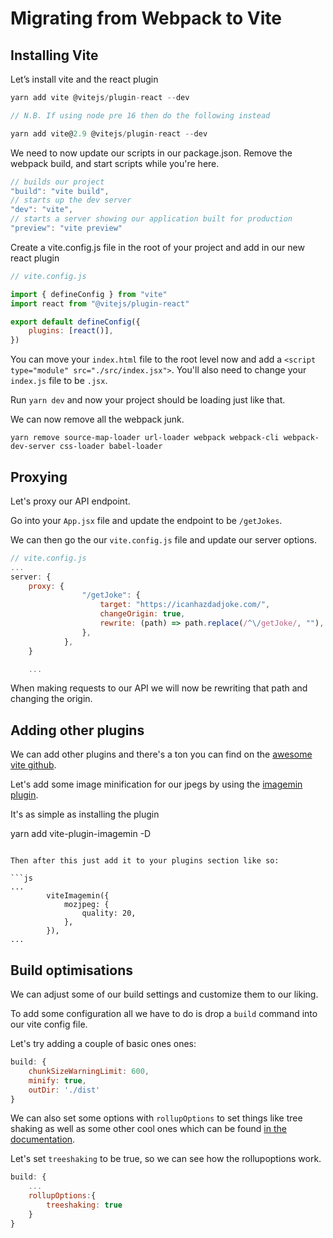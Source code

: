 # Migrating from Webpack to Vite

## Installing Vite

Let’s install vite and the react plugin

```js
yarn add vite @vitejs/plugin-react --dev

// N.B. If using node pre 16 then do the following instead

yarn add vite@2.9 @vitejs/plugin-react --dev
```

We need to now update our scripts in our package.json. Remove the webpack build, and start scripts while you're here.

```jsx
// builds our project
"build": "vite build",
// starts up the dev server
"dev": "vite",
// starts a server showing our application built for production
"preview": "vite preview"
```

Create a vite.config.js file in the root of your project and add in our new react plugin

```js
// vite.config.js

import { defineConfig } from "vite"
import react from "@vitejs/plugin-react"

export default defineConfig({
	plugins: [react()],
})
```

You can move your `index.html` file to the root level now and add a `<script type="module" src="./src/index.jsx">`. You'll also need to
change your `index.js` file to be `.jsx`.

Run `yarn dev` and now your project should be loading just like that.

We can now remove all the webpack junk.

`yarn remove source-map-loader url-loader webpack webpack-cli webpack-dev-server css-loader babel-loader `

## Proxying

Let's proxy our API endpoint.

Go into your `App.jsx` file and update the endpoint to be `/getJokes`.

We can then go the our `vite.config.js` file and update our server options.

```js
// vite.config.js
...
server: {
	proxy: {
				"/getJoke": {
					target: "https://icanhazdadjoke.com/",
					changeOrigin: true,
					rewrite: (path) => path.replace(/^\/getJoke/, ""),
				},
			},
	}

	...
```

When making requests to our API we will now be rewriting that path and changing the origin.

## Adding other plugins

We can add other plugins and there's a ton you can find on the [awesome vite github](https://github.com/vitejs/awesome-vite#plugins).

Let's add some image minification for our jpegs by using the [imagemin plugin](https://github.com/vbenjs/vite-plugin-imagemin).

It's as simple as installing the plugin

yarn add vite-plugin-imagemin -D

````

Then after this just add it to your plugins section like so:

```js
...
		viteImagemin({
			mozjpeg: {
				quality: 20,
			},
		}),
...
````

## Build optimisations

We can adjust some of our build settings and customize them to our liking.

To add some configuration all we have to do is drop a `build` command into our vite config file.

Let's try adding a couple of basic ones ones:

```js
build: {
	chunkSizeWarningLimit: 600,
	minify: true,
	outDir: './dist'
}
```

We can also set some options with `rollupOptions` to set things like tree shaking as well as some other cool ones which can be found
[in the documentation](https://rollupjs.org/guide/en/#big-list-of-options).

Let's set `treeshaking` to be true, so we can see how the rollupoptions work.

```js
build: {
	...
	rollupOptions:{
		treeshaking: true
	}
}
```
